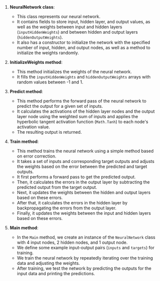 1. **NeuralNetwork class**:
   - This class represents our neural network.
   - It contains fields to store input, hidden layer, and output values, as well as the weights between input 
     and hidden layers (`inputHiddenWeights`) and between hidden and output layers (`hiddenOutputWeights`).
   - It also has a constructor to initialize the network with the specified number of input, hidden, and output nodes, 
     as well as a method to initialize the weights randomly.

2. **InitializeWeights method**:
   - This method initializes the weights of the neural network.
   - It fills the `inputHiddenWeights` and `hiddenOutputWeights` arrays with random values between -1 and 1.

3. **Predict method**:
   - This method performs the forward pass of the neural network to predict the output for a given set of inputs.
   - It calculates the activations of the hidden layer nodes and the output layer node using the weighted sum of inputs 
     and applies the hyperbolic tangent activation function (`Math.Tanh`) to each node's activation value.
   - The resulting output is returned.

4. **Train method**:
   - This method trains the neural network using a simple method based on error correction.
   - It takes a set of inputs and corresponding target outputs and adjusts the weights based on the error 
     between the predicted and target outputs.
   - It first performs a forward pass to get the predicted output.
   - Then, it calculates the errors in the output layer by subtracting the predicted output from the target output.
   - Next, it updates the weights between the hidden and output layers based on these errors.
   - After that, it calculates the errors in the hidden layer by backpropagating the errors from the output layer.
   - Finally, it updates the weights between the input and hidden layers based on these errors.

5. **Main method**:
   - In the `Main` method, we create an instance of the `NeuralNetwork` class with 4 input nodes, 2 hidden nodes,
     and 1 output node.
   - We define some example input-output pairs (`inputs` and `targets`) for training.
   - We train the neural network by repeatedly iterating over the training data and adjusting the weights.
   - After training, we test the network by predicting the outputs for the input data and printing the predictions.